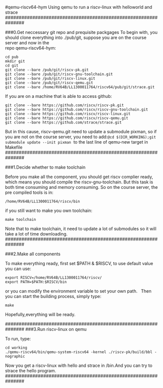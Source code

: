#qemu-riscv64-hym
Using qemu to run a riscv-linux with helloworld and strace
###############################################################

###0.Get neccessary git repo and prequisite packgages
To begin with, you should clone everything into ./pub/git, 
suppose you are on the course server and now in the  
repo qemu-riscv64-hym:  
``` 
cd pub  
mkdir git  
cd git  
git clone --bare /pub/git/riscv-pk.git  
git clone --bare /pub/git/riscv-gnu-toolchain.git
git clone --bare /pub/git/riscv-linux.git  
git clone --bare /pub/git/riscv-qemu.git  
git clone --bare /home/RV64B/LL1300011764/riscv64/pub/git/strace.git
```
If you are on a machine that is able to access github:  
```
git clone --bare https://github.com/riscv/riscv-pk.git  
git clone --bare https://github.com/riscv/riscv-gnu-toolchain.git  
git clone --bare https://github.com/riscv/riscv-linux.git  
git clone --bare https://github.com/riscv/riscv-qemu.git  
git clone --bare https://github.com/strace/strace.git  
```
But in this cause, riscv-qemu.git need to update a submodule pixman,
so if you are not on the course server, you need to add:`@cd $(DIR_WORKING);git submodule update --init pixman` 
to the last line of qemu-new target in Makefile
###############################################################

###1.Decide whether to make toolchain

Before you make all the component, you should get riscv complier
ready, which means you should compile the riscv-gnu-toolchain.
But this task is both time consuming and memory consuming. So on
the course server, the pre compiled tools is in:  
``` 
/home/RV64B/LL1300011764/riscv/bin  
```
if you still want to make you own toolchain:  
```  
make toolchain  
```
Note that to make toolchain, it need to update a lot of submodules
so it will take a lot of time downloading.
###############################################################

###2.Make all components

To make everything ready, first set $PATH & $RISCV, to use default
value you can use:  
```  
export RISCV=/home/RV64B/LL1300011764/riscv/  
export PATH=$PATH:$RISCV/bin  
```
or you can modify the environment variable to set your own path.  
Then you can start the building process, simply type: 
```  
make  
```
Hopefully,everything will be ready.

###############################################################
###3.Run riscv-linux on qemu

To run, type:  
```  
cd working  
./qemu-riscv64/bin/qemu-system-riscv64 -kernel ./riscv-pk/build/bbl -nographic  
```  
Now you get a riscv-linux with hello and strace in /bin.And you can
try to strace the hello program.
###############################################################
